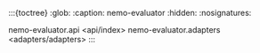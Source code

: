 
:::{toctree}
:glob:
:caption: nemo-evaluator
:hidden:
:nosignatures:

nemo-evaluator.api <api/index>
nemo-evaluator.adapters <adapters/adapters>
:::


